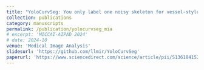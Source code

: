 ```yaml
---
title: "YoloCurvSeg: You only label one noisy skeleton for vessel-style curvilinear structure segmentation"
collection: publications
category: manuscripts
permalink: /publication/yolocurvseg_mia
# excerpt: 'MICCAI-AIPAD 2024'
# date: 2024-10
venue: 'Medical Image Analysis'
slidesurl: 'https://github.com/llmir/YoloCurvSeg'
paperurl: 'https://www.sciencedirect.com/science/article/pii/S1361841523001974'
---
```

